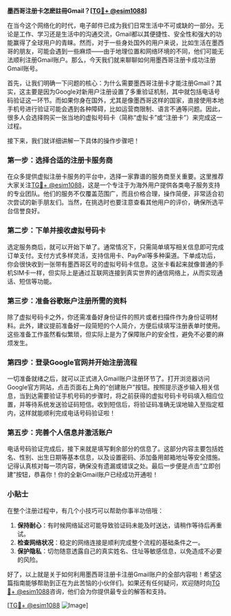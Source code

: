 **墨西哥注册卡怎麽註冊Gmail？[[TG💪+ @esim1088](https://t.me/s/esim1088)]**

在当今这个网络化的时代，电子邮件已成为我们日常生活中不可或缺的一部分。无论是工作、学习还是生活中的沟通交流，Gmail都以其便捷性、安全性和强大的功能赢得了全球用户的青睐。然而，对于一些身处国外的用户来说，比如生活在墨西哥的朋友，可能会遇到一些麻烦——由于地理位置和网络环境的不同，他们可能无法顺利注册Gmail账户。那么，今天我们就来聊聊如何用墨西哥注册卡成功注册Gmail账号。

首先，让我们明确一下问题的核心：为什么需要墨西哥注册卡才能注册Gmail？其实，这主要是因为Google对新用户注册设置了多重验证机制，其中就包括电话号码验证这一环节。而如果你身在国外，尤其是像墨西哥这样的国家，直接使用本地手机号进行验证可能会遇到各种障碍，比如运营商限制、语言不通等问题。因此，很多人会选择购买一张当地的虚拟号码卡（简称“虚拟卡”或“注册卡”）来完成这一过程。

接下来，我们就详细讲解一下具体的操作步骤吧！

### 第一步：选择合适的注册卡服务商

在众多提供虚拟注册卡服务的平台中，选择一家靠谱的服务商至关重要。这里推荐大家关注[TG💪+ @esim1088](https://t.me/s/esim1088)，这是一个专注于为海外用户提供各类电子服务支持的专业团队。他们的服务不仅覆盖范围广，而且价格合理，操作简便，非常适合初次尝试的新手朋友们。当然，在挑选时也要注意查看其他用户的评价，确保所选平台信誉良好。

### 第二步：下单并接收虚拟号码卡

选定服务商后，就可以开始下单了。通常情况下，只需简单填写相关信息即可完成订单支付。支付方式多样灵活，支持信用卡、PayPal等多种渠道。下单成功后，你会很快收到一张带有墨西哥区号的虚拟号码卡信息。这张卡看起来就像普通的手机SIM卡一样，但实际上是通过互联网连接到真实世界的通信网络上，从而实现通话、短信等功能。

### 第三步：准备谷歌账户注册所需的资料

除了虚拟号码卡之外，你还需准备好身份证件的照片或者扫描件作为身份证明材料。此外，建议提前准备好一段简短的个人简介，方便后续填写注册表单时使用。这些准备工作虽然看似繁琐，但实际上是为了保障账户的安全性，避免不必要的麻烦发生。

### 第四步：登录Google官网并开始注册流程

一切准备就绪之后，就可以正式进入Gmail账户注册环节了。打开浏览器访问Google官方网站，点击页面右上角的“创建账户”按钮。按照提示逐步输入相关信息，当到达需要验证手机号码的步骤时，将之前获得的虚拟号码卡号码填入相应位置，并等待系统发送验证码短信。收到短信后，将验证码准确无误地输入至指定框内，这样就能顺利完成电话号码验证啦！

### 第五步：完善个人信息并激活账户

电话号码验证完成后，接下来就是填写剩余部分的信息了。这部分内容主要包括姓名、性别、出生日期等基本信息，以及设置密码、添加备用邮箱地址等安全措施。记得认真核对每一项内容，确保没有遗漏或错误之处。最后一步便是点击“立即创建”按钮，恭喜你！你的全新Gmail账户已经成功开通啦！

### 小贴士

在整个注册过程中，有几个小技巧可以帮助你事半功倍哦：

1. **保持耐心**：有时候网络延迟可能导致验证码未能及时送达，请稍作等待后再重试。
2. **检查网络状况**：稳定的网络连接是顺利完成整个流程的基础条件之一。
3. **保护隐私**：切勿随意透露自己的真实姓名、住址等敏感信息，以免造成不必要的风险。

好了，以上就是关于如何利用墨西哥注册卡注册Gmail账户的全部内容啦！希望这篇指南能够帮助到正在为此苦恼的小伙伴们。如果还有任何疑问，欢迎随时向[TG💪+ @esim1088](https://t.me/s/esim1088)咨询，他们会为你提供最专业的解答和支持。

[[TG💪+ @esim1088](https://t.me/s/esim1088) ![Image](https://i.postimg.cc/4NQfJmqS/Snipaste-2025-05-13-00-14-12.png)]